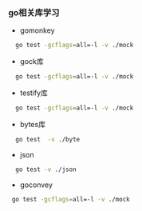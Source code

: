### go相关库学习

- gomonkey
```bash
  go test -gcflags=all=-l -v ./mock
```

- gock库
```bash
  go test -gcflags=all=-l -v ./mock
```

- testify库
```bash
  go test -gcflags=all=-l -v ./mock
```

- bytes库
```bash
  go test  -v ./byte
```

- json
```bash
  go test -v ./json
```

- goconvey
```bash
 go test -gcflags=all=-l -v ./mock
```
